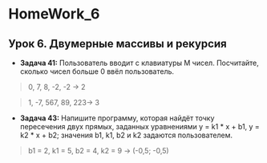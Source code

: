 # HomeWork_6
## Урок 6. Двумерные массивы и рекурсия

* **Задача 41:** Пользователь вводит с клавиатуры M чисел. Посчитайте, сколько чисел больше 0 ввёл пользователь.

>0, 7, 8, -2, -2 -> 2

>1, -7, 567, 89, 223-> 3

* **Задача 43:** Напишите программу, которая найдёт точку пересечения двух прямых, заданных уравнениями y = k1 * x + b1, y = k2 * x + b2; значения b1, k1, b2 и k2 задаются пользователем.

>b1 = 2, k1 = 5, b2 = 4, k2 = 9 -> (-0,5; -0,5)
